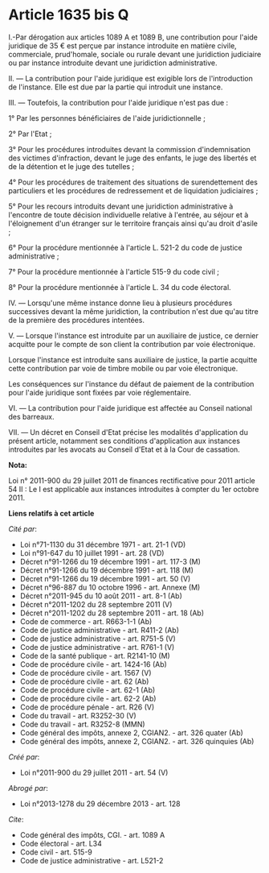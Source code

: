 # Article 1635 bis Q

I.-Par dérogation aux articles 1089 A et 1089 B, une contribution pour l'aide juridique de 35 € est perçue par instance
introduite en matière civile, commerciale, prud'homale, sociale ou rurale devant une juridiction judiciaire ou par instance
introduite devant une juridiction administrative. 

II. ― La contribution pour l'aide juridique est exigible lors de l'introduction de l'instance. Elle est due par la partie qui
introduit une instance. 

III. ― Toutefois, la contribution pour l'aide juridique n'est pas due : 

1° Par les personnes bénéficiaires de l'aide juridictionnelle ; 

2° Par l'Etat ; 

3° Pour les procédures introduites devant la commission d'indemnisation des victimes d'infraction, devant le juge des
enfants, le juge des libertés et de la détention et le juge des tutelles ; 

4° Pour les procédures de traitement des situations de surendettement des particuliers et les procédures de redressement et
de liquidation judiciaires ; 

5° Pour les recours introduits devant une juridiction administrative à l'encontre de toute décision individuelle relative à
l'entrée, au séjour et à l'éloignement d'un étranger sur le territoire français ainsi qu'au droit d'asile ; 

6° Pour la procédure mentionnée à l'article L. 521-2 du code de justice administrative ; 

7° Pour la procédure mentionnée à l'article 515-9 du code civil ; 

8° Pour la procédure mentionnée à l'article L. 34 du code électoral. 

IV. ― Lorsqu'une même instance donne lieu à plusieurs procédures successives devant la même juridiction, la contribution
n'est due qu'au titre de la première des procédures intentées. 

V. ― Lorsque l'instance est introduite par un auxiliaire de justice, ce dernier acquitte pour le compte de son client la
contribution par voie électronique. 

Lorsque l'instance est introduite sans auxiliaire de justice, la partie acquitte cette contribution par voie de timbre mobile
ou par voie électronique. 

Les conséquences sur l'instance du défaut de paiement de la contribution pour l'aide juridique sont fixées par voie
réglementaire. 

VI. ― La contribution pour l'aide juridique est affectée au Conseil national des barreaux. 

VII. ― Un décret en Conseil d'Etat précise les modalités d'application du présent article, notamment ses conditions
d'application aux instances introduites par les avocats au Conseil d'Etat et à la Cour de cassation.

**Nota:**

Loi n° 2011-900 du 29 juillet 2011 de finances rectificative pour 2011 article 54 II : Le I est applicable aux instances
introduites à compter du 1er octobre 2011.

**Liens relatifs à cet article**

_Cité par_:

  - Loi n°71-1130 du 31 décembre 1971 - art. 21-1 (VD)
  - Loi n°91-647 du 10 juillet 1991 - art. 28 (VD)
  - Décret n°91-1266 du 19 décembre 1991 - art. 117-3 (M)
  - Décret n°91-1266 du 19 décembre 1991 - art. 118 (M)
  - Décret n°91-1266 du 19 décembre 1991 - art. 50 (V)
  - Décret n°96-887 du 10 octobre 1996 - art. Annexe (M)
  - Décret n°2011-945 du 10 août 2011 - art. 8-1 (Ab)
  - Décret n°2011-1202 du 28 septembre 2011 (V)
  - Décret n°2011-1202 du 28 septembre 2011 - art. 18 (Ab)
  - Code de commerce - art. R663-1-1 (Ab)
  - Code de justice administrative - art. R411-2 (Ab)
  - Code de justice administrative - art. R751-5 (V)
  - Code de justice administrative - art. R761-1 (V)
  - Code de la santé publique - art. R2141-10 (M)
  - Code de procédure civile - art. 1424-16 (Ab)
  - Code de procédure civile - art. 1567 (V)
  - Code de procédure civile - art. 62 (Ab)
  - Code de procédure civile - art. 62-1 (Ab)
  - Code de procédure civile - art. 62-2 (Ab)
  - Code de procédure pénale - art. R26 (V)
  - Code du travail - art. R3252-30 (V)
  - Code du travail - art. R3252-8 (MMN)
  - Code général des impôts, annexe 2, CGIAN2. - art. 326 quater (Ab)
  - Code général des impôts, annexe 2, CGIAN2. - art. 326 quinquies (Ab)

_Créé par_:

  - Loi n°2011-900 du 29 juillet 2011 - art. 54 (V)

_Abrogé par_:

  - Loi n°2013-1278 du 29 décembre 2013 - art. 128

_Cite_:

  - Code général des impôts, CGI. - art. 1089 A
  - Code électoral - art. L34
  - Code civil - art. 515-9
  - Code de justice administrative - art. L521-2
